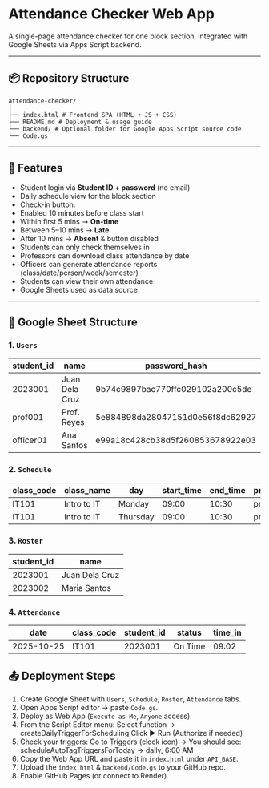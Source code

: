 # Attendance Checker Web App
A single-page attendance checker for one block section, integrated with Google Sheets via Apps Script backend.


---


## 📦 Repository Structure
```
attendance-checker/
│
├── index.html # Frontend SPA (HTML + JS + CSS)
├── README.md # Deployment & usage guide
└── backend/ # Optional folder for Google Apps Script source code
└── Code.gs
```


---


## 🚀 Features
- Student login via **Student ID + password** (no email)
- Daily schedule view for the block section
- Check-in button:
- Enabled 10 minutes before class start
- Within first 5 mins → **On-time**
- Between 5–10 mins → **Late**
- After 10 mins → **Absent** & button disabled
- Students can only check themselves in
- Professors can download class attendance by date
- Officers can generate attendance reports (class/date/person/week/semester)
- Students can view their own attendance
- Google Sheets used as data source


---


## 🧱 Google Sheet Structure


### 1. `Users`
| student_id | name | password_hash | role |
|-------------|------|----------------|------|
| 2023001 | Juan Dela Cruz | 9b74c9897bac770ffc029102a200c5de | student |
| prof001 | Prof. Reyes | 5e884898da28047151d0e56f8dc62927 | professor |
| officer01 | Ana Santos | e99a18c428cb38d5f260853678922e03 | officer |


### 2. `Schedule`
| class_code | class_name | day | start_time | end_time | professor_id |
|-------------|-------------|-----|-------------|-----------|---------------|
| IT101 | Intro to IT | Monday | 09:00 | 10:30 | prof001 |
| IT101 | Intro to IT | Thursday | 09:00 | 10:30 | prof001 |


### 3. `Roster`
| student_id | name |
|-------------|------|
| 2023001 | Juan Dela Cruz |
| 2023002 | Maria Santos |


### 4. `Attendance`
| date | class_code | student_id | status | time_in |
|------|-------------|-------------|---------|----------|
| 2025-10-25 | IT101 | 2023001 | On Time | 09:02 |


## 📤 Deployment Steps
1. Create Google Sheet with `Users`, `Schedule`, `Roster`, `Attendance` tabs.
2. Open Apps Script editor → paste `Code.gs`.
3. Deploy as Web App (`Execute as Me`, `Anyone` access).
4. From the Script Editor menu:
    Select function → createDailyTriggerForScheduling
    Click ▶️ Run (Authorize if needed)
5. Check your triggers:
    Go to Triggers (clock icon) → You should see:
      scheduleAutoTagTriggersForToday → daily, 6:00 AM
6. Copy the Web App URL and paste it in `index.html` under `API_BASE`.
7. Upload the `index.html` & `backend/Code.gs` to your GitHub repo.
8. Enable GitHub Pages (or connect to Render).

